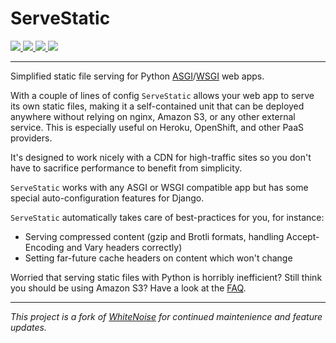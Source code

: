 # ServeStatic

<!-- TODO: Fix these links -->
<p>
    <a href="https://github.com/reactive-python/reactpy-django/actions?query=workflow%3ATest">
        <img src="https://github.com/reactive-python/reactpy-django/workflows/Test/badge.svg?event=push">
    </a>
    <a href="https://pypi.python.org/pypi/reactpy-django">
        <img src="https://img.shields.io/pypi/v/reactpy-django.svg?label=PyPI">
    </a>
    <a href="https://github.com/Archmonger/reactpy-django/blob/main/LICENSE.md">
        <img src="https://img.shields.io/badge/License-MIT-purple.svg">
    </a>
    <a href="https://reactive-python.github.io/reactpy-django/">
        <img src="https://img.shields.io/website?down_message=offline&label=Docs&logo=read%20the%20docs&logoColor=white&up_message=online&url=https%3A%2F%2Freactive-python.github.io%2Freactpy-django%2F">
    </a>
</p>

---

Simplified static file serving for Python [ASGI](https://asgi.readthedocs.io/en/latest/)/[WSGI](https://wsgi.readthedocs.io/en/latest/) web apps.

With a couple of lines of config `ServeStatic` allows your web app to serve its own static files, making it a self-contained unit that can be deployed anywhere without relying on nginx, Amazon S3, or any other external service. This is especially useful on Heroku, OpenShift, and other PaaS providers.

It's designed to work nicely with a CDN for high-traffic sites so you don't have to sacrifice performance to benefit from simplicity.

`ServeStatic` works with any ASGI or WSGI compatible app but has some special auto-configuration features for Django.

`ServeStatic` automatically takes care of best-practices for you, for instance:

- Serving compressed content (gzip and Brotli formats, handling Accept-Encoding and Vary headers correctly)
- Setting far-future cache headers on content which won't change

Worried that serving static files with Python is horribly inefficient? Still think you should be using Amazon S3? Have a look at the [FAQ](#).

---

_This project is a fork of [WhiteNoise](https://github.com/evansd/whitenoise) for continued maintenience and feature updates._
